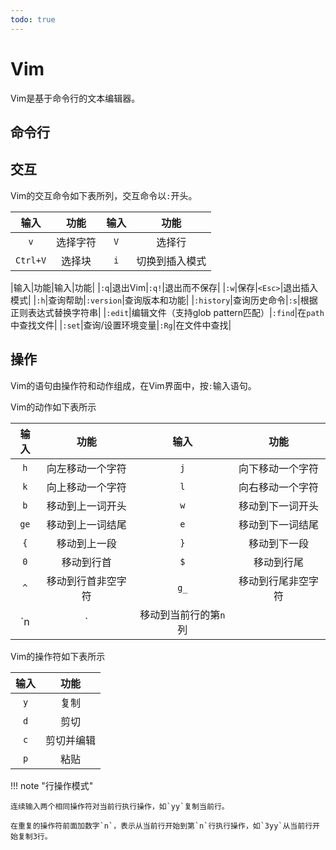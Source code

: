 ```yaml
---
todo: true
---
```


# Vim

Vim是基于命令行的文本编辑器。

## 命令行

## 交互

Vim的交互命令如下表所列，交互命令以`:`开头。

|输入|功能|输入|功能|
|:-:|:-:|:-:|:-:|
|`v`|选择字符|`V`|选择行|
|`Ctrl+V`|选择块|`i`|切换到插入模式|

|输入|功能|输入|功能|
|`:q`|退出Vim|`:q!`|退出而不保存|
|`:w`|保存|`<Esc>`|退出插入模式|
|`:h`|查询帮助|`:version`|查询版本和功能|
|`:history`|查询历史命令|`:s`|根据正则表达式替换字符串|
|`:edit`|编辑文件（支持glob pattern匹配）|`:find`|在`path`中查找文件|
|`:set`|查询/设置环境变量|`:Rg`|在文件中查找|

## 操作

Vim的语句由操作符和动作组成，在Vim界面中，按`:`输入语句。

Vim的动作如下表所示

|输入|功能|输入|功能|
|:-:|:-:|:-:|:-:|
|`h`|向左移动一个字符|`j`|向下移动一个字符|
|`k`|向上移动一个字符|`l`|向右移动一个字符|
|`b`|移动到上一词开头|`w`|移动到下一词开头|
|`ge`|移动到上一词结尾|`e`|移动到下一词结尾|
|`{`|移动到上一段|`}`|移动到下一段|
|`0`|移动到行首|`$`|移动到行尾|
|`^`|移动到行首非空字符|`g_`|移动到行尾非空字符|
|`n|`|移动到当前行的第`n`列|

Vim的操作符如下表所示

|输入|功能|
|:-:|:-:|
|`y`|复制|
|`d`|剪切|
|`c`|剪切并编辑|
|`p`|粘贴|

!!! note "行操作模式"

    连续输入两个相同操作符对当前行执行操作，如`yy`复制当前行。

    在重复的操作符前面加数字`n`，表示从当前行开始到第`n`行执行操作，如`3yy`从当前行开始复制3行。

